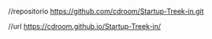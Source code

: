 //repositorio
https://github.com/cdroom/Startup-Treek-in.git


//url
 https://cdroom.github.io/Startup-Treek-in/